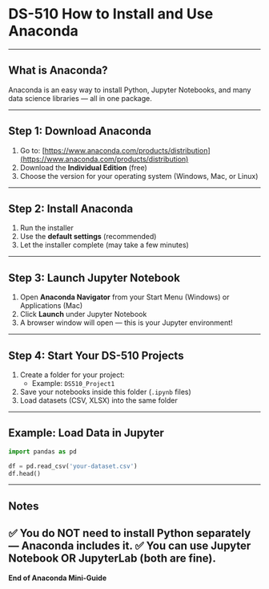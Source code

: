 # DS-510 How to Install and Use Anaconda

---

## What is Anaconda?

Anaconda is an easy way to install Python, Jupyter Notebooks, and many data science libraries — all in one package.

---

## Step 1: Download Anaconda

1. Go to: [https://www.anaconda.com/products/distribution](https://www.anaconda.com/products/distribution)
2. Download the **Individual Edition** (free)
3. Choose the version for your operating system (Windows, Mac, or Linux)

---

## Step 2: Install Anaconda

1. Run the installer
2. Use the **default settings** (recommended)
3. Let the installer complete (may take a few minutes)

---

## Step 3: Launch Jupyter Notebook

1. Open **Anaconda Navigator** from your Start Menu (Windows) or Applications (Mac)
2. Click **Launch** under Jupyter Notebook
3. A browser window will open — this is your Jupyter environment!

---

## Step 4: Start Your DS-510 Projects

1. Create a folder for your project:
   - Example: `DS510_Project1`
2. Save your notebooks inside this folder (`.ipynb` files)
3. Load datasets (CSV, XLSX) into the same folder

---

## Example: Load Data in Jupyter

```python
import pandas as pd

df = pd.read_csv('your-dataset.csv')
df.head()
```

---

## Notes

✅ You do NOT need to install Python separately — Anaconda includes it. ✅ You can use Jupyter Notebook OR JupyterLab (both are fine). 
---




**End of Anaconda Mini-Guide**

